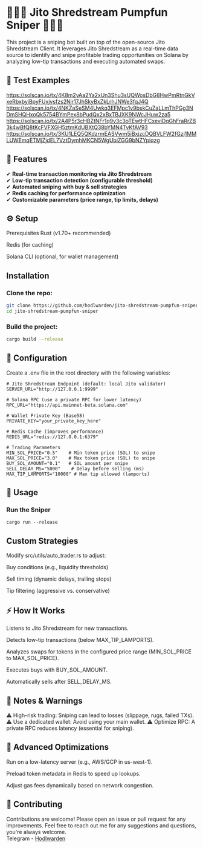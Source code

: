 # 🚀🚀🚀 Jito Shredstream Pumpfun Sniper 🚀🚀🚀

This project is a sniping bot built on top of the open-source Jito Shredstream Client. It leverages Jito Shredstream as a real-time data source to identify and snipe profitable trading opportunities on Solana by analyzing low-tip transactions and executing automated swaps.

## 🚧 Test Examples
https://solscan.io/tx/4K8m2yAa2Ya2xUn3Shu3sUQWosDbG8HwPmRtnGkVxeRbxbyjBpyFUxjvsfzs2Njr17JhSkyBxZkLrhJNWe3fqJ4Q
https://solscan.io/tx/4NKZaSeSM4Uwkq3EFMpc1v9bskCuZaLLmThPGg3NDmSHQHxoQk5754BYmPex8bPudQx2xBxTBJXK9NWcJHuw2za5
https://solscan.io/tx/2A4P5r3cHBZtNFr1q9v3c3oTEwtHFCxeviDqGhFraRrZB3k4wBfQ8tKcFVFXGH5ztmKdUBXtQ38bYMN4TvKfAV93
https://solscan.io/tx/3KU1LEQ5QKdzrmEASVwm5iBxjzcDQBVLFW2fGzj1MMLUWEmqETMjZjdEL7VztDymhMKCN5WgUbiZGG9bNZYpiqzg

## 🚀 Features
✔ <b>Real-time transaction monitoring via Jito Shredstream</b>
<br>
✔ <b>Low-tip transaction detection (configurable threshold)</b>
<br>
✔ <b>Automated sniping with buy & sell strategies</b>
<br>
✔ <b>Redis caching for performance optimization</b>
<br>
✔ <b>Customizable parameters (price range, tip limits, delays)</b>
<br>

## ⚙️ Setup
Prerequisites
Rust (v1.70+ recommended)

Redis (for caching)

Solana CLI (optional, for wallet management)

## Installation

### Clone the repo:

```bash
git clone https://github.com/hodlwarden/jito-shredstream-pumpfun-sniper.git
cd jito-shredstream-pumpfun-sniper
```

### Build the project:

```bash
cargo build --release
```

## 🔧 Configuration
Create a .env file in the root directory with the following variables:

```
# Jito Shredstream Endpoint (default: local Jito validator)
SERVER_URL="http://127.0.0.1:9999"

# Solana RPC (use a private RPC for lower latency)
RPC_URL="https://api.mainnet-beta.solana.com"

# Wallet Private Key (Base58)
PRIVATE_KEY="your_private_key_here"

# Redis Cache (improves performance)
REDIS_URL="redis://127.0.0.1:6379"

# Trading Parameters
MIN_SOL_PRICE="0.5"    # Min token price (SOL) to snipe
MAX_SOL_PRICE="3.0"    # Max token price (SOL) to snipe
BUY_SOL_AMOUNT="0.1"   # SOL amount per snipe
SELL_DELAY_MS="5000"    # Delay before selling (ms)
MAX_TIP_LAMPORTS="10000" # Max tip allowed (lamports)
```

## 🚀 Usage

### Run the Sniper
```
cargo run --release
```
## Custom Strategies
Modify src/utils/auto_trader.rs to adjust:

Buy conditions (e.g., liquidity thresholds)

Sell timing (dynamic delays, trailing stops)

Tip filtering (aggressive vs. conservative)

## ⚡ How It Works
Listens to Jito Shredstream for new transactions.

Detects low-tip transactions (below MAX_TIP_LAMPORTS).

Analyzes swaps for tokens in the configured price range (MIN_SOL_PRICE to MAX_SOL_PRICE).

Executes buys with BUY_SOL_AMOUNT.

Automatically sells after SELL_DELAY_MS.

## 📌 Notes & Warnings
⚠ High-risk trading: Sniping can lead to losses (slippage, rugs, failed TXs).
⚠ Use a dedicated wallet: Avoid using your main wallet.
⚠ Optimize RPC: A private RPC reduces latency (essential for sniping).

## 🔄 Advanced Optimizations
Run on a low-latency server (e.g., AWS/GCP in us-west-1).

Preload token metadata in Redis to speed up lookups.

Adjust gas fees dynamically based on network congestion.

## 🤝 Contributing
Contributions are welcome! Please open an issue or pull request for any improvements.
Feel free to reach out me for any suggestions and questions, you're always welcome.
<br>
Telegram - [Hodlwarden](https://t.me/hodlwarden)
